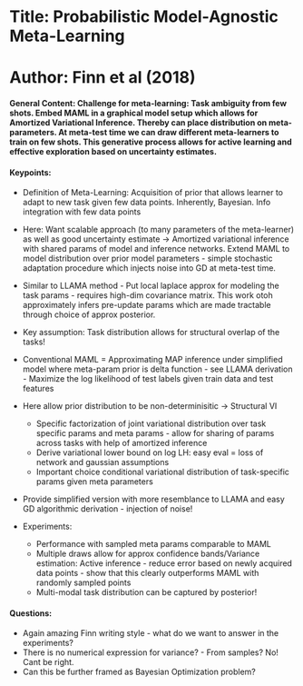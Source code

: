 # Title: Probabilistic Model-Agnostic Meta-Learning

# Author: Finn et al (2018)

#### General Content: Challenge for meta-learning: Task ambiguity from few shots. Embed MAML in a graphical model setup which allows for Amortized Variational Inference. Thereby can place distribution on meta-parameters. At meta-test time we can draw different meta-learners to train on few shots. This generative process allows for active learning and effective exploration based on uncertainty estimates.


#### Keypoints:

* Definition of Meta-Learning: Acquisition of prior that allows learner to adapt to new task given few data points. Inherently, Bayesian. Info integration with few data points

* Here: Want scalable approach (to many parameters of the meta-learner) as well as good uncertainty estimate -> Amortized variational inference with shared params of model and inference networks. Extend MAML to model distribution over prior model parameters - simple stochastic adaptation procedure which injects noise into GD at meta-test time.

* Similar to LLAMA method - Put local laplace approx for modeling the task params - requires high-dim covariance matrix. This work otoh approximately infers pre-update params which are made tractable through choice of approx posterior.

* Key assumption: Task distribution allows for structural overlap of the tasks!

* Conventional MAML = Approximating MAP inference under simplified model where meta-param prior is delta function - see LLAMA derivation - Maximize the log likelihood of test labels given train data and test features

* Here allow prior distribution to be non-determinisitic -> Structural VI
    * Specific factorization of joint variational distribution over task specific params and meta params - allow for sharing of params across tasks with help of amortized inference
    * Derive variational lower bound on log LH: easy eval = loss of network and gaussian assumptions
    * Important choice conditional variational distribution of task-specific params given meta parameters

* Provide simplified version with more resemblance to LLAMA and easy GD algorithmic derivation - injection of noise!

* Experiments:
    * Performance with sampled meta params comparable to MAML
    * Multiple draws allow for approx confidence bands/Variance estimation: Active inference - reduce error based on newly acquired data points - show that this clearly outperforms MAML with randomly sampled points
    * Multi-modal task distribution can be captured by posterior!

#### Questions:

* Again amazing Finn writing style - what do we want to answer in the experiments?
* There is no numerical expression for variance? - From samples? No! Cant be right.
* Can this be further framed as Bayesian Optimization problem?
